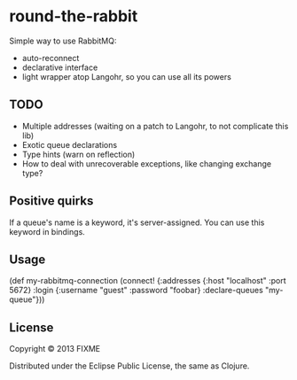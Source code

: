 # round-the-rabbit

Simple way to use RabbitMQ:
* auto-reconnect
* declarative interface
* light wrapper atop Langohr, so you can use all its powers


## TODO

* Multiple addresses (waiting on a patch to Langohr, to not complicate this lib)
* Exotic queue declarations
* Type hints (warn on reflection)
* How to deal with unrecoverable exceptions, like changing exchange type?

## Positive quirks

If a queue's name is a keyword, it's server-assigned. You can use this
keyword in bindings.

## Usage

(def my-rabbitmq-connection
  (connect!
   {:addresses {:host "localhost" :port 5672}
    :login {:username "guest" :password "foobar}
    :declare-queues "my-queue"}))

## License

Copyright © 2013 FIXME

Distributed under the Eclipse Public License, the same as Clojure.
